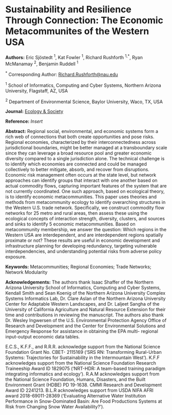 # Sustainability and Resilience Through Connection: The Economic Metacommunites of the Western USA


**Authors:** Eric Sjöstedt <sup>1</sup>, Kat Fowler <sup>1</sup>, Richard Rushforth <sup>1,*</sup>, Ryan McManamay <sup>2</sup>, Benjamin Ruddell <sup>1</sup>

<sup>*</sup> Corresponding Author: Richard.Rushforth@nau.edu

<sup>1</sup> School of Informatics, Computing and Cyber Systems, Northern Arizona University, Flagstaff,
AZ, USA

<sup>2</sup> Department of Environmental Science, Baylor University, Waco, TX, USA


**Journal:** [Ecology & Society](https://ecologyandsociety.org/)


**Reference:** *Insert*


**Abstract:** Regional social, environmental, and economic systems form a rich web of connections that both
create opportunities and pose risks. Regional economies, characterized by their
interconnectedness across jurisdictional boundaries, might be better managed at a transboundary
scale since they can leverage a broad resource pool and greater economic diversity compared to a
single jurisdiction alone. The technical challenge is to identify which economies are connected
and could be managed collectively to better mitigate, absorb, and recover from disruptions.
Economic risk management often occurs at the state level, but network approaches can identify
groups that interact with one another based on actual commodity flows, capturing important
features of the system that are not currently coordinated. One such approach, based on ecological
theory, is to identify economic metacommunities. This paper uses theories and methods from
metacommunity ecology to identify overarching structures in the Western U.S. trade network.
Specifically, we construct commodity flow networks for 25 metro and rural areas, then assess
these using the ecological concepts of interaction strength, diversity, clusters, and sources and
sinks to identify 5 economic metacommunities. Based on metacommunity membership, we
answer the question: Which regions in the Western USA are interdependent, and are
interdependent regions spatially proximate or not? These results are useful in economic
development and infrastructure planning for developing redundancy, targeting vulnerable
interdependencies, and understanding potential risks from adverse policy exposure.

**Keywords:** Metacommunities; Regional Economies; Trade Networks; Network Modularity

**Acknowledgements:** The authors thank Isaac Shaffer of the Northern Arizona University School of Informatics,
Computing and Cyber Systems, Kendall Smith and Sean Koenig of the Northern Arizona
University Complex Systems Informatics Lab, Dr. Clare Aslan of the Northern Arizona
University Center for Adaptable Western Landscapes, and Dr. Laljeet Sangha of the University
of California Agriculture and Natural Resource Extension for their time and contributions in
reviewing the manuscript. The authors also thank Dr. Wesley Ingwersen of the U.S.
Environmental Protection Agency Office of Research and Development and the Center for
Environmental Solutions and Emergency Response for assistance in obtaining the EPA multi-
regional input-output economic data tables.

E.C.S., K.F.F., and R.R.R. acknowledge support from the National Science Foundation Grant
No. CBET- 2115169 (‘SRS RN: Transforming Rural-Urban Systems: Trajectories for
Sustainability in the Intermountain West’). K.F.F acknowledges support from the National
Science Foundation Research Traineeship Award ID 1829075 (‘NRT-HDR: A team-based
training paradigm integrating informatics and ecology’). R.A.M acknowledges support from the
National Science Foundation, Humans, Disasters, and the Built Environment Grant (HDBE) PD
19-1638. CMMI Research and Development Award ID 2241213. B.L.R acknowledges support
from USDA NIFA AFRI award 2018-69011-28369 (‘Evaluating Alternative Water Institution
Performance in Snow-Dominated Basin: Are Food Productions Systems at Risk from Changing
Snow Water Availability?’).



